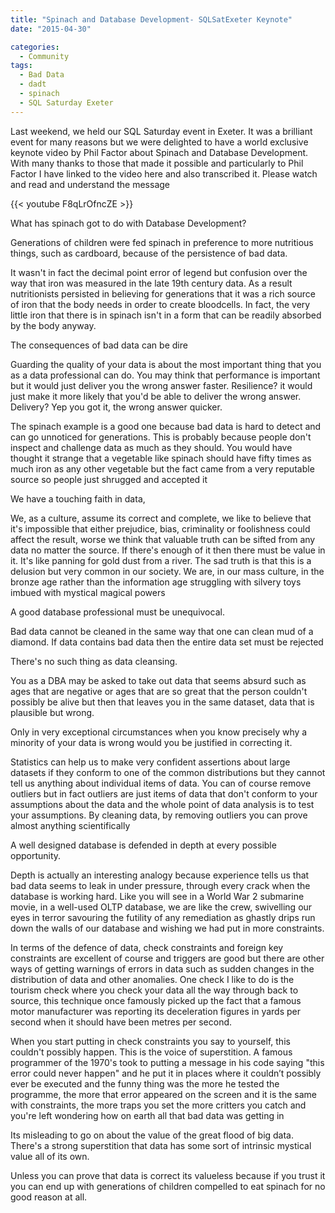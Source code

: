```yaml
---
title: "Spinach and Database Development- SQLSatExeter Keynote"
date: "2015-04-30"

categories:
  - Community
tags:
  - Bad Data
  - dadt
  - spinach
  - SQL Saturday Exeter
---
```


Last weekend, we held our SQL Saturday event in Exeter. It was a brilliant event for many reasons but we were delighted to have a world exclusive keynote video by Phil Factor about Spinach and Database Development. With many thanks to those that made it possible and particularly to Phil Factor I have linked to the video here and also transcribed it. Please watch and read and understand the message

 {{< youtube F8qLrOfncZE >}}

What has spinach got to do with Database Development?

Generations of children were fed spinach in preference to more nutritious things, such as cardboard, because of the persistence of bad data.

It wasn't in fact the decimal point error of legend but confusion over the way that iron was measured in the late 19th century data. As a result nutritionists persisted in believing for generations that it was a rich source of iron that the body needs in order to create bloodcells. In fact, the very little iron that there is in spinach isn't in a form that can be readily absorbed by the body anyway.

The consequences of bad data can be dire

Guarding the quality of your data is about the most important thing that you as a data professional can do. You may think that performance is important but it would just deliver you the wrong answer faster. Resilience? it would just make it more likely that you'd be able to deliver the wrong answer. Delivery? Yep you got it, the wrong answer quicker.

The spinach example is a good one because bad data is hard to detect and can go unnoticed for generations. This is probably because people don't inspect and challenge data as much as they should. You would have thought it strange that a vegetable like spinach should have fifty times as much iron as any other vegetable but the fact came from a very reputable source so people just shrugged and accepted it

We have a touching faith in data,

We, as a culture, assume its correct and complete, we like to believe that it's impossible that either prejudice, bias, criminality or foolishness could affect the result, worse we think that valuable truth can be sifted from any data no matter the source. If there's enough of it then there must be value in it. It's like panning for gold dust from a river. The sad truth is that this is a delusion but very common in our society. We are, in our mass culture, in the bronze age rather than the information age struggling with silvery toys imbued with mystical magical powers

A good database professional must be unequivocal.

Bad data cannot be cleaned in the same way that one can clean mud of a diamond. If data contains bad data then the entire data set must be rejected

There's no such thing as data cleansing.

You as a DBA may be asked to take out data that seems absurd such as ages that are negative or ages that are so great that the person couldn't possibly be alive but then that leaves you in the same dataset, data that is plausible but wrong.

Only in very exceptional circumstances when you know precisely why a minority of your data is wrong would you be justified in correcting it.

Statistics can help us to make very confident assertions about large datasets if they conform to one of the common distributions but they cannot tell us anything about individual items of data. You can of course remove outliers but in fact outliers are just items of data that don't conform to your assumptions about the data and the whole point of data analysis is to test your assumptions. By cleaning data, by removing outliers you can prove almost anything scientifically

A well designed database is defended in depth at every possible opportunity.

Depth is actually an interesting analogy because experience tells us that bad data seems to leak in under pressure, through every crack when the database is working hard. Like you will see in a World War 2 submarine movie, in a well-used OLTP database, we are like the crew, swivelling our eyes in terror savouring the futility of any remediation as ghastly drips run down the walls of our database and wishing we had put in more constraints.

In terms of the defence of data, check constraints and foreign key constraints are excellent of course and triggers are good but there are other ways of getting warnings of errors in data such as sudden changes in the distribution of data and other anomalies. One check I like to do is the tourism check where you check your data all the way through back to source, this technique once famously picked up the fact that a famous motor manufacturer was reporting its deceleration figures in yards per second when it should have been metres per second.

When you start putting in check constraints you say to yourself, this couldn't possibly happen. This is the voice of superstition. A famous programmer of the 1970's took to putting a message in his code saying "this error could never happen" and he put it in places where it couldn’t possibly ever be executed and the funny thing was the more he tested the programme, the more that error appeared on the screen and it is the same with constraints, the more traps you set the more critters you catch and you're left wondering how on earth all that bad data was getting in

Its misleading to go on about the value of the great flood of big data. There's a strong superstition that data has some sort of intrinsic mystical value all of its own.

Unless you can prove that data is correct its valueless because if you trust it you can end up with generations of children compelled to eat spinach for no good reason at all.

